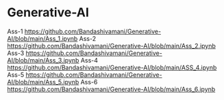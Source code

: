 # Generative-AI
Ass-1 https://github.com/Bandashivamani/Generative-AI/blob/main/Ass_1.ipynb
Ass-2 https://github.com/Bandashivamani/Generative-AI/blob/main/Ass_2.ipynb
Ass-3 https://github.com/Bandashivamani/Generative-AI/blob/main/Ass_3.ipynb
Ass-4 https://github.com/Bandashivamani/Generative-AI/blob/main/ASS_4.ipynb
Ass-5 https://github.com/Bandashivamani/Generative-AI/blob/main/Ass_5.ipynb
Ass-6 https://github.com/Bandashivamani/Generative-AI/blob/main/Ass_6.ipynb
